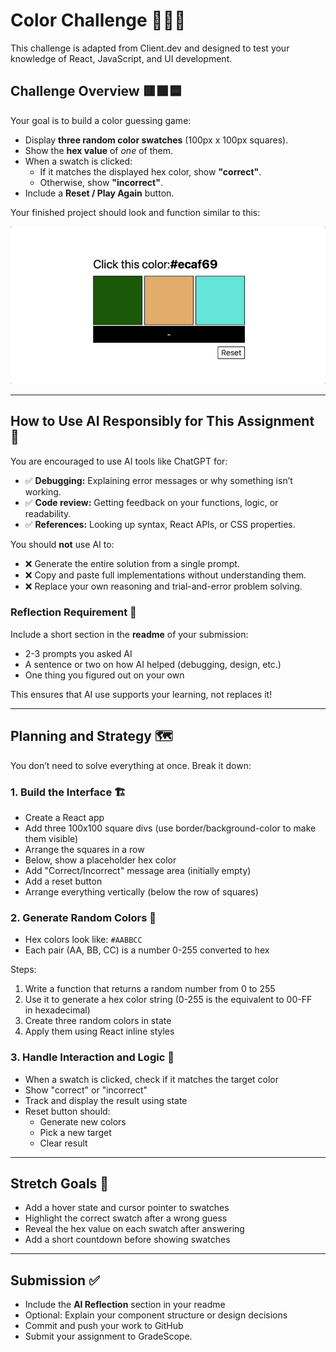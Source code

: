 # Color Challenge 🎨🧠💡

This challenge is adapted from Client.dev and designed to test your knowledge of React, JavaScript, and UI development.

## Challenge Overview 🟥🟩🟦

Your goal is to build a color guessing game:

- Display **three random color swatches** (100px x 100px squares).
- Show the **hex value** of *one* of them.
- When a swatch is clicked:
  - If it matches the displayed hex color, show **"correct"**.
  - Otherwise, show **"incorrect"**.
- Include a **Reset / Play Again** button.

Your finished project should look and function similar to this: 

![Color Challenge](color-challenge.gif)

---

## How to Use AI Responsibly for This Assignment 🤖

You are encouraged to use AI tools like ChatGPT for:

- ✅ **Debugging:** Explaining error messages or why something isn’t working.
- ✅ **Code review:** Getting feedback on your functions, logic, or readability.
- ✅ **References:** Looking up syntax, React APIs, or CSS properties.

You should **not** use AI to: 

- ❌ Generate the entire solution from a single prompt.
- ❌ Copy and paste full implementations without understanding them.
- ❌ Replace your own reasoning and trial-and-error problem solving.

### Reflection Requirement 🧠

Include a short section in the **readme** of your submission: 

- 2-3 prompts you asked AI
- A sentence or two on how AI helped (debugging, design, etc.)
- One thing you figured out on your own

This ensures that AI use supports your learning, not replaces it!

---

## Planning and Strategy 🗺️

You don’t need to solve everything at once. Break it down:

### 1. Build the Interface 🏗️

- Create a React app
- Add three 100x100 square divs (use border/background-color to make them visible)
- Arrange the squares in a row
- Below, show a placeholder hex color
- Add "Correct/Incorrect" message area (initially empty)
- Add a reset button
- Arrange everything vertically (below the row of squares)

### 2. Generate Random Colors 🎲

- Hex colors look like: `#AABBCC`
- Each pair (AA, BB, CC) is a number 0-255 converted to hex

Steps:

1. Write a function that returns a random number from 0 to 255
2. Use it to generate a hex color string (0-255 is the equivalent to 00-FF in hexadecimal)
3. Create three random colors in state
4. Apply them using React inline styles

### 3. Handle Interaction and Logic 🧠

- When a swatch is clicked, check if it matches the target color
- Show "correct" or "incorrect"
- Track and display the result using state
- Reset button should:
  - Generate new colors
  - Pick a new target
  - Clear result

---

## Stretch Goals 🏁

- Add a hover state and cursor pointer to swatches
- Highlight the correct swatch after a wrong guess
- Reveal the hex value on each swatch after answering
- Add a short countdown before showing swatches

---

## Submission ✅

- Include the **AI Reflection** section in your readme
- Optional: Explain your component structure or design decisions 
- Commit and push your work to GitHub
- Submit your assignment to GradeScope. 
